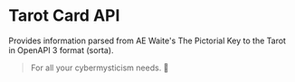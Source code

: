 # Tarot Card API

Provides information parsed from AE Waite's The Pictorial Key to the Tarot in OpenAPI 3 format (sorta).

> For all your cybermysticism needs. :crystal_ball:
